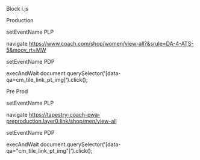 Block i.js


Production

setEventName	PLP

navigate	https://www.coach.com/shop/women/view-all?&srule=DA-4-ATS-5&moov_rt=MW

setEventName	PDP

execAndWait	document.querySelector('[data-qa=cm_tile_link_pt_img]').click();

Pre Prod

setEventName	PLP

navigate	https://tapestry-coach-pwa-preproduction.layer0.link/shop/men/view-all

setEventName	PDP

execAndWait	document.querySelector('[data-qa="cm_tile_link_pt_img"]').click();